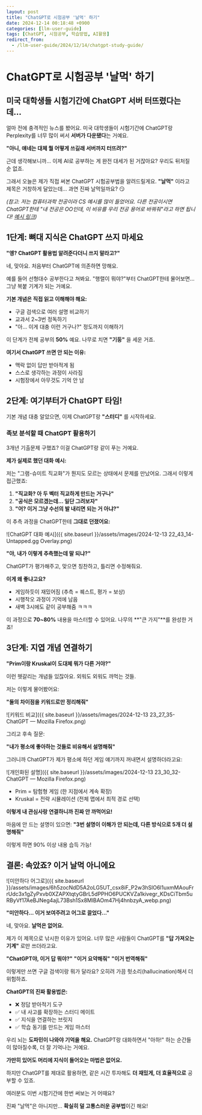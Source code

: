 ```yaml
---
layout: post
title: "ChatGPT로 시험공부 '날먹' 하기"
date: 2024-12-14 00:18:48 +0900
categories: [llm-user-guide]
tags: [ChatGPT, 시험공부, 학습방법, AI활용]
redirect_from:
  - /llm-user-guide/2024/12/14/chatgpt-study-guide/
---
```

# ChatGPT로 시험공부 '날먹' 하기

## 미국 대학생들 시험기간에 ChatGPT 서버 터뜨렸다는데...

얼마 전에 충격적인 뉴스를 봤어요. 미국 대학생들이 시험기간에 ChatGPT랑 Perplexity를 너무 많이 써서 **서버가 다운됐다**는 거예요.

**"아니, 얘네는 대체 뭘 어떻게 쓰길래 서버까지 터뜨려?"**

근데 생각해보니까... 이제 AI로 공부하는 게 완전 대세가 된 거잖아요? 우리도 뒤처질 순 없죠.

그래서 오늘은 제가 직접 써본 ChatGPT 시험공부법을 알려드릴게요. **"날먹"** 이라고 제목은 거창하게 달았는데... 과연 진짜 날먹일까요? 😏

*(참고: 저는 컴퓨터과학 전공이라 CS 예시를 많이 들었어요. 다른 전공이시면 ChatGPT한테 "내 전공은 OO인데, 이 비유를 우리 전공 용어로 바꿔줘"라고 하면 됩니다! [예시 링크](https://chatgpt.com/share/675c501e-5460-8000-9aae-eb9db4a30136))*

## 1단계: 뼈대 지식은 ChatGPT 쓰지 마세요

**"엥? ChatGPT 활용법 알려준다더니 쓰지 말라고?"**

네, 맞아요. 처음부터 ChatGPT에 의존하면 망해요.

예를 들어 선형대수 공부한다고 쳐봐요. "행렬이 뭐야?"부터 ChatGPT한테 물어보면... 그냥 복붙 기계가 되는 거예요. 

**기본 개념은 직접 읽고 이해해야 해요:**
- 구글 검색으로 여러 설명 비교하기
- 교과서 2~3번 정독하기
- "아... 이게 대충 이런 거구나?" 정도까지 이해하기

이 단계가 전체 공부의 **50%** 예요. 나무로 치면 **"기둥"** 을 세운 거죠.

**여기서 ChatGPT 쓰면 안 되는 이유:**
- 맥락 없이 답만 받아적게 됨
- 스스로 생각하는 과정이 사라짐
- 시험장에서 아무것도 기억 안 남

## 2단계: 여기부터가 ChatGPT 타임! 

기본 개념 대충 알았으면, 이제 ChatGPT랑 **"스터디"** 를 시작하세요.

### 족보 분석할 때 ChatGPT 활용하기

3개년 기출문제 구했죠? 이걸 ChatGPT랑 같이 푸는 거예요.

**제가 실제로 했던 대화 예시:**

저는 "그램-슈미트 직교화"가 뭔지도 모르는 상태에서 문제를 만났어요. 그래서 이렇게 접근했죠:

1. **"직교화? 아 두 벡터 직교하게 만드는 거구나"**
2. **"공식은 모르겠는데... 일단 그려보자"**
3. **"어? 이거 그냥 수선의 발 내리면 되는 거 아냐?"**

이 추측 과정을 ChatGPT한테 **그대로 던졌어요:**

![ChatGPT 대화 예시]({{ site.baseurl }}/assets/images/2024-12-13 22_43_14-Untapped.gg Overlay.png)

**"야, 내가 이렇게 추측했는데 말 되냐?"**

ChatGPT가 평가해주고, 맞으면 칭찬하고, 틀리면 수정해줘요. 

**이게 왜 좋냐고요?**
- 게임하듯이 재밌어짐 (추측 = 퀘스트, 평가 = 보상)
- 시행착오 과정이 기억에 남음
- 새벽 3시에도 같이 공부해줌 ㅋㅋㅋ

이 과정으로 **70~80%** 내용을 마스터할 수 있어요. 나무의 **"큰 가지"**를 완성한 거죠!

## 3단계: 지엽 개념 연결하기

**"Prim이랑 Kruskal이 도대체 뭐가 다른 거야?"**

이런 헷갈리는 개념들 있잖아요. 외워도 외워도 까먹는 것들.

저는 이렇게 물어봤어요:

**"둘의 차이점을 키워드로만 정리해줘"**

![키워드 비교]({{ site.baseurl }}/assets/images/2024-12-13 23_27_35-ChatGPT &mdash; Mozilla Firefox.png)

그리고 후속 질문:

**"내가 평소에 좋아하는 것들로 비유해서 설명해줘"**

그러니까 ChatGPT가 제가 평소에 하던 게임 얘기까지 꺼내면서 설명하더라고요:

![개인화된 설명]({{ site.baseurl }}/assets/images/2024-12-13 23_30_32-ChatGPT &mdash; Mozilla Firefox.png)

- Prim = 탐험형 게임 (한 지점에서 계속 확장)
- Kruskal = 전략 시뮬레이션 (전체 맵에서 최적 경로 선택)

**이렇게 내 관심사랑 연결하니까 진짜 안 까먹어요!**

마음에 안 드는 설명이 있으면:
**"3번 설명이 이해가 안 되는데, 다른 방식으로 5개 더 설명해줘"**

이렇게 하면 90% 이상 내용 습득 가능!

## 결론: 속았죠? 이거 날먹 아니에요

![미안하다 어그로]({{ site.baseurl }}/assets/images/6h5zocNdD5A2oLG5UT_csx8iF_P2w3hSlO6l1uxmMAouFrrUdc3x1gZyPxvb0XZAPXtqtyGBrL5dPPHO6PUCKVZa1kivegr_KDsCiTbm5uRByVf17AeBJNeg4ajL73Bsh1Sx8MlBAOm47Hj4hnbzyA_webp.png)

**"미안하다... 이거 보여주려고 어그로 끌었다..."**

네, 맞아요. **날먹은 없어요.**

제가 이 제목으로 낚시한 이유가 있어요. 너무 많은 사람들이 ChatGPT를 **"답 가져오는 기계"** 로만 쓰더라고요.

**"ChatGPT야, 이거 답 뭐야?"**
**"이거 요약해줘"**
**"이거 번역해줘"**

이렇게만 쓰면 구글 검색이랑 뭐가 달라요? 오히려 가끔 헛소리(hallucination)해서 더 위험하죠.

**ChatGPT의 진짜 활용법은:**
- ❌ 정답 받아적기 도구
- ✅ 내 사고를 확장하는 스터디 메이트
- ✅ 지식을 연결하는 브릿지
- ✅ 학습 동기를 만드는 게임 마스터

우리 뇌는 **도파민이 나와야 기억을 해요.** ChatGPT랑 대화하면서 "아하!" 하는 순간들이 많아질수록, 더 잘 기억나는 거예요.

**가만히 있어도 머리에 지식이 들어오는 마법은 없어요.** 

하지만 ChatGPT를 제대로 활용하면, 같은 시간 투자해도 **더 재밌게, 더 효율적으로** 공부할 수 있죠.

여러분도 이번 시험기간에 한번 써보는 거 어때요? 

진짜 "날먹"은 아니지만... **확실히 덜 고통스러운 공부법**이긴 해요!
